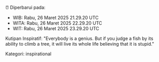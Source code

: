 ⏰ Diperbarui pada:
- WIB: Rabu, 26 Maret 2025 21.29.20 UTC
- WITA: Rabu, 26 Maret 2025 22.29.20 UTC
- WIT: Rabu, 26 Maret 2025 23.29.20 UTC

Kutipan Inspiratif:
"Everybody is a genius. But if you judge a fish by its ability to climb a tree, it will live its whole life believing that it is stupid."


Kategori: inspirational


